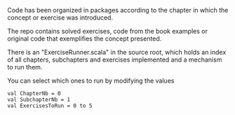 
Code has been organized in packages according to the chapter in which the concept or exercise was introduced.

The repo contains solved exercises, code from the book examples or original code that exemplifies the concept presented.

There is an "ExerciseRunner.scala" in the source root, which holds an index of all chapters, subchapters and exercises implemented
and a mechanism to run them.

You can select which ones to run by modifying the values

```
val ChapterNb = 0
val SubchapterNb = 1
val ExercisesToRun = 0 to 5
```
